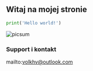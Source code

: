 ## Witaj na mojej stronie
```python
print('Hello world!')
```

![picsum](https://picsum.photos/600 "Lorem picsum!")

### Support i kontakt

mailto:volkhv@outlook.com
